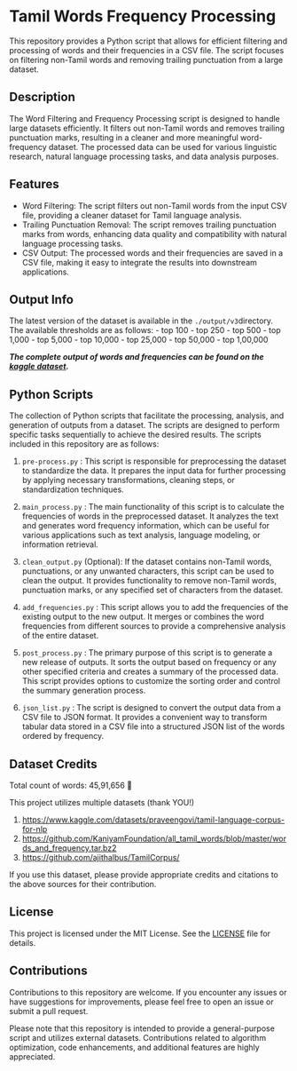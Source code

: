 # Tamil Words Frequency Processing

This repository provides a Python script that allows for efficient filtering and processing of words and their frequencies in a CSV file. The script focuses on filtering non-Tamil words and removing trailing punctuation from a large dataset.

## Description

The Word Filtering and Frequency Processing script is designed to handle large datasets efficiently. It filters out non-Tamil words and removes trailing punctuation marks, resulting in a cleaner and more meaningful word-frequency dataset. The processed data can be used for various linguistic research, natural language processing tasks, and data analysis purposes.

## Features

- Word Filtering: The script filters out non-Tamil words from the input CSV file, providing a cleaner dataset for Tamil language analysis.
- Trailing Punctuation Removal: The script removes trailing punctuation marks from words, enhancing data quality and compatibility with natural language processing tasks.
- CSV Output: The processed words and their frequencies are saved in a CSV file, making it easy to integrate the results into downstream applications.

## Output Info

The latest version of the dataset is available in the `./output/v3`directory. The available thresholds are as follows:
    - top 100
    - top 250
    - top 500
    - top 1,000
    - top 5,000
    - top 10,000
    - top 25,000
    - top 50,000
    - top 1,00,000

_**The complete output of words and frequencies can be found on the [kaggle dataset](https://www.kaggle.com/datasets/aviiciii/tamil-words-frequency).**_

## Python Scripts
The collection of Python scripts that facilitate the processing, analysis, and generation of outputs from a dataset. The scripts are designed to perform specific tasks sequentially to achieve the desired results. The scripts included in this repository are as follows:

1. `pre-process.py` : This script is responsible for preprocessing the dataset to standardize the data. It prepares the input data for further processing by applying necessary transformations, cleaning steps, or standardization techniques.

2. `main_process.py` : The main functionality of this script is to calculate the frequencies of words in the preprocessed dataset. It analyzes the text and generates word frequency information, which can be useful for various applications such as text analysis, language modeling, or information retrieval.

3. `clean_output.py` (Optional): If the dataset contains non-Tamil words, punctuations, or any unwanted characters, this script can be used to clean the output. It provides functionality to remove non-Tamil words, punctuation marks, or any specified set of characters from the dataset.

4. `add_frequencies.py` : This script allows you to add the frequencies of the existing output to the new output. It merges or combines the word frequencies from different sources to provide a comprehensive analysis of the entire dataset.

5. `post_process.py` : The primary purpose of this script is to generate a new release of outputs. It sorts the output based on frequency or any other specified criteria and creates a summary of the processed data. This script provides options to customize the sorting order and control the summary generation process.

6. `json_list.py` : The script is designed to convert the output data from a CSV file to JSON format. It provides a convenient way to transform tabular data stored in a CSV file into a structured JSON list of the words ordered by frequency.


## Dataset Credits

Total count of words: 45,91,656 🚀

This project utilizes multiple datasets (thank YOU!)

1. https://www.kaggle.com/datasets/praveengovi/tamil-language-corpus-for-nlp
2. https://github.com/KaniyamFoundation/all_tamil_words/blob/master/words_and_frequency.tar.bz2
3. https://github.com/ajithalbus/TamilCorpus/


If you use this dataset, please provide appropriate credits and citations to the above sources for their contribution.

## License

This project is licensed under the MIT License. See the [LICENSE](LICENSE) file for details.

## Contributions

Contributions to this repository are welcome. If you encounter any issues or have suggestions for improvements, please feel free to open an issue or submit a pull request.

Please note that this repository is intended to provide a general-purpose script and utilizes external datasets. Contributions related to algorithm optimization, code enhancements, and additional features are highly appreciated.

